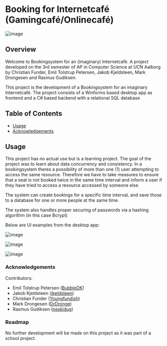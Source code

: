 # Booking for Internetcafé (Gamingcafé/Onlinecafé)
![image](https://github.com/user-attachments/assets/707ffd90-dfaf-4e43-9740-44887b626d03)


## Overview

Welcome to Bookingsystem for an (imaginary) Internetcafé. A project developed on the 3rd semester of AP in Computer Science at UCN Aalborg by Christian Funder, Emil Tolstrup Petersen, Jakob Kjeldsteen, Mark Drongesen and Rasmus Gudiksen.

This project is the development of a Bookingsystem for an imaginary Internetcafé. The project consists of a Winforms based desktop app as frontend and a C# based backend with a relational SQL database

## Table of Contents
- [Usage](#usage)
- [Acknowledgements](#acknowledgements)

## Usage

This project has no actual use but is a learning project. The goal of the project was to learn about data concurrency and consistency. In a bookingsystem theres a possibility of more than one (1) user attempting to access the same resource.
Therefore we have to take measures to ensure that a seat is not booked twice in the same time interval and inform a user if they have tried to access a resource accessed by someone else.

The system can create bookings for a specific time interval, and save those to a database for one or more people at the same time.

The system also handles proper securing of passwords via a hashing algorithm (in this case Bcrypt)

Below are UI examples from the desktop app:

![image](https://github.com/user-attachments/assets/56077912-4f85-4cc0-b6e5-e32210aadf87)

![image](https://github.com/user-attachments/assets/dc99226f-48aa-4e07-8bf8-af2ce9d3f487)

![image](https://github.com/user-attachments/assets/2721feb4-9e6c-4b14-a2ed-46bb5dcf2fd2)

### Acknowledgements

Contributors: 
  - Emil Tolstrup Petersen ([BubbleDK](https://github.com/BubbleDK))
  - Jakob Kjeldsteen ([jkeldsteen](https://github.com/jkjeldsteen))
  - Christian Funder ([Youngfundish](https://github.com/Youngfundish))
  - Mark Drongesen ([DrDronge](https://github.com/DrDronge))
  - Rasmus Gudiksen ([neskidug](https://github.com/neskidug))

### Roadmap

No further development will be made on this project as it was part of a school project.

